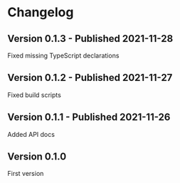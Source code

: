 # Changelog

## Version 0.1.3 - Published 2021-11-28

Fixed missing TypeScript declarations

## Version 0.1.2 - Published 2021-11-27

Fixed build scripts

## Version 0.1.1 - Published 2021-11-26

Added API docs

## Version 0.1.0

First version

